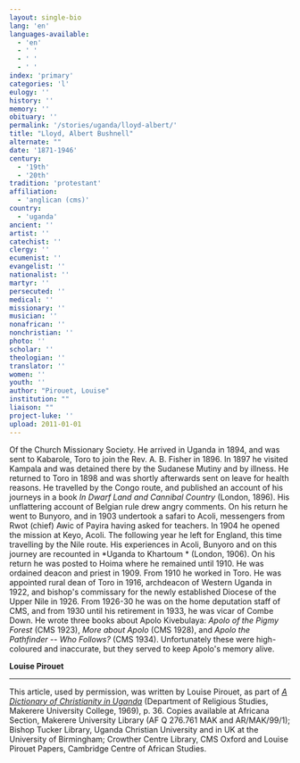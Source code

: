 ```yaml
---
layout: single-bio
lang: 'en'
languages-available:
  - 'en'
  - ' '
  - ' '
  - ' '
index: 'primary'
categories: 'l'
eulogy: ''
history: ''
memory: ''
obituary: ''
permalink: '/stories/uganda/lloyd-albert/'
title: "Lloyd, Albert Bushnell"
alternate: ""
date: '1871-1946'
century:
  - '19th'
  - '20th'
tradition: 'protestant'
affiliation:
  - 'anglican (cms)'
country:
  - 'uganda'
ancient: ''
artist: ''
catechist: ''
clergy: ''
ecumenist: ''
evangelist: ''
nationalist: ''
martyr: ''
persecuted: ''
medical: ''
missionary: ''
musician: ''
nonafrican: ''
nonchristian: ''
photo: ''
scholar: ''
theologian: ''
translator: ''
women: ''
youth: ''
author: "Pirouet, Louise"
institution: ""
liaison: ""
project-luke: ''
upload: 2011-01-01
---
```




Of the Church Missionary Society. He arrived in Uganda in 1894, and was sent to Kabarole, Toro to join the Rev. A. B. Fisher in 1896. In 1897 he visited Kampala and was detained there by the Sudanese Mutiny and by illness. He returned to Toro in 1898 and was shortly afterwards sent on leave for health reasons. He travelled by the Congo route, and published an account of his journeys in a book *In Dwarf Land and Cannibal Country* (London, 1896). His unflattering account of Belgian rule drew angry comments. On his return he went to Bunyoro, and in 1903 undertook a safari to Acoli, messengers from Rwot (chief) Awic of Payira having asked for teachers. In 1904 he opened the mission at Keyo, Acoli. The following year he left for England, this time travelling by the Nile route. His experiences in Acoli, Bunyoro and on this journey are recounted in *Uganda to Khartoum * (London, 1906). On his return he was posted to Hoima where he remained until 1910. He was ordained deacon and priest in 1909. From 1910 he worked in Toro. He was appointed rural dean of Toro in 1916, archdeacon of Western Uganda in 1922, and bishop's commissary for the newly established Diocese of the Upper Nile in 1926. From 1926-30 he was on the home deputation staff of CMS, and from 1930 until his retirement in 1933, he was vicar of Combe Down. He wrote three books about Apolo Kivebulaya: *Apolo of the Pigmy Forest* (CMS 1923), *More about Apolo* (CMS 1928), and *Apolo the Pathfinder -- Who Follows?* (CMS 1934). Unfortunately these were high-coloured and inaccurate, but they served to keep Apolo's memory alive.

**Louise Pirouet**

---

This article, used by permission, was written by Louise Pirouet, as part of [*A Dictionary of Christianity in Uganda*](../pirouet-foreword/) (Department of Religious Studies, Makerere University College, 1969), p. 36. Copies available at Africana Section, Makerere University Library (AF Q 276.761 MAK and AR/MAK/99/1); Bishop Tucker Library, Uganda Christian University and in UK at the University of Birmingham; Crowther Centre Library, CMS Oxford and Louise Pirouet Papers, Cambridge Centre of African Studies.